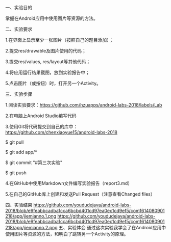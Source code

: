 一、实验目的

掌握在Android应用中使用图片等资源的方法。

二、实验要求

1.在界面上显示至少一张图片（按照自己的题目添加）；

2.提交res/drawable及图片使用的代码；

3.提交res/values, res/layout等其他代码；

4.将应用运行结果截图，放到实验报告中；

5.点击图片（或按钮）时，打开另一个Activity。

三、实验步骤

1.阅读实验要求：https://github.com/hzuapps/android-labs-2018/labels/Lab

2.在电脑上Android Studio编写代码

3.使用Git将代码提交到自己的库中：https://github.com/chenxiaoyue15/android-labs-2018

$ git pull

$ git add app/*

$ git commit "#第三次实验"

$ git push

4.在GitHub中使用Markdown文件编写实验报告（report3.md）

5.在自己的GitHub库上创建和发送Pull Request（注意查看Changed files）

四、实验结果
https://github.com/yoududejava/android-labs-2018/blob/e9feabbcadba1cca6bcbd401cd97ea0ec1cd9ef5/com1614080901218/app/jiemianno.1.png
https://github.com/yoududejava/android-labs-2018/blob/e9feabbcadba1cca6bcbd401cd97ea0ec1cd9ef5/com1614080901218/app/jiemianno.2.png
五、实验体会
通过这次实验我学会了在Android应用中使用图片等资源的方法，和明白了跳转另一个Activity的原理。
